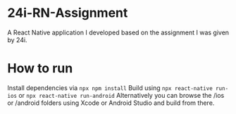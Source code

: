 # 24i-RN-Assignment
A React Native application I developed based on the assignment I was given by 24i.

# How to run
Install dependencies via
`npx npm install`
Build using
`npx react-native run-ios`
or
`npx react-native run-android`
Alternatively you can browse the /ios or /android folders using Xcode or Android Studio and build from there.